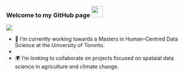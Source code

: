 ### Welcome to my GitHub page <img src="https://raw.githubusercontent.com/MartinHeinz/MartinHeinz/master/wave.gif" width="30px">

<img src="https://www.canva.com/design/DAE0txcrnZk/en8uzjcKr81BYUERpNuvlw/view?utm_content=DAE0txcrnZk&utm_campaign=designshare&utm_medium=link&utm_source=publishsharelink">

- 🔑 I’m currently working towards a Masters in Human-Centred Data Science at the University of Toronto. 
- 
- 🌍 I’m looking to collaborate on projects focused on spataial data science in agriculture and climate change.
